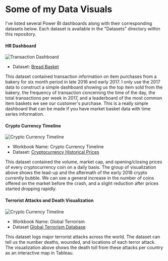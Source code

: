 # Some of my Data Visuals

I've listed several Power BI dashboards along with their corresponding datasets below. Each dataset is available in the "Datasets" directory within this repository.

#### HR Dashboard

![Transaction Dashboard](./Workbooks/BreakingBread/BreakBreadDashboard.png)

- Dataset: [Bread Basket](https://www.kaggle.com/xvivancos/transactions-from-a-bakery)


This dataset contained transaction information on item purchases from a bakery for six month period in late 2016 and early 2017. I only use the 2017 data to construct a simple dashboard showing us the top item sold from the bakery, the frequency of transaction concerning the time of the day, the total transactions per week in 2017, and a leaderboard of the most common item baskets we see our customer's purchase. This is a really simple dashboard that can be made if you have market basket data with time series information.

#### Crypto Currency Timeline

![Crypto Currency Timeline](./Workbooks/CryptoCurrencyTimeline/CryptoCurrencyTimeline.png)

  - Workbook Name: Crypto Currency Timeline
  - Dataset: [Cryptocurrency Historical Prices](https://www.kaggle.com/sudalairajkumar/cryptocurrencypricehistory)

This dataset contained the volume, market cap, and opening/closing prices of every cryptocurrency coin on a daily basis. The group of visualization above shows the lead-up and the aftermath of the early 2018 crypto currently bubble. We can see a general increase in the number of coins offered on the market before the crash, and a slight reduction after prices started dropping rapidly.


#### Terrorist Attacks and Death Visualization

![Crypto Currency Timeline](./Workbooks/GlobalTerrorism/GlobalTerrorism.png)

- Workbook Name: Global Terrorism
- Dataset [Global Terrorism Database](https://www.kaggle.com/START-UMD/gtd)

This dataset logs major terrorist attacks across the world. The dataset can tell us the number deaths, wounded, and locations of each terror attack. The visualization above shows the death toll from these attacks per country as an interactive map in Tableau.
